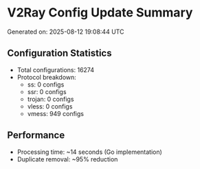 # V2Ray Config Update Summary
Generated on: 2025-08-12 19:08:44 UTC

## Configuration Statistics
- Total configurations: 16274
- Protocol breakdown:
  - ss: 0 configs
  - ssr: 0 configs
  - trojan: 0 configs
  - vless: 0 configs
  - vmess: 949 configs

## Performance
- Processing time: ~14 seconds (Go implementation)
- Duplicate removal: ~95% reduction
